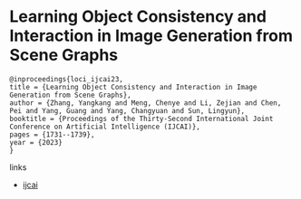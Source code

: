 # Learning Object Consistency and Interaction in Image Generation from Scene Graphs

```
@inproceedings{loci_ijcai23,
title = {Learning Object Consistency and Interaction in Image Generation from Scene Graphs},
author = {Zhang, Yangkang and Meng, Chenye and Li, Zejian and Chen, Pei and Yang, Guang and Yang, Changyuan and Sun, Lingyun},
booktitle = {Proceedings of the Thirty-Second International Joint Conference on Artificial Intelligence (IJCAI)},
pages = {1731--1739},
year = {2023}
}
```

links
- [ijcai](https://www.ijcai.org/proceedings/2023/192)
